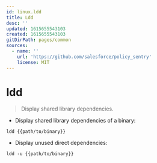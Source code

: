 ```yaml
---
id: linux.ldd
title: Ldd
desc: ''
updated: 1615655543103
created: 1615655543103
gitDirPath: pages/common
sources:
  - name: ''
    url: 'https://github.com/salesforce/policy_sentry'
    license: MIT
---
```

# ldd

> Display shared library dependencies.

- Display shared library dependencies of a binary:

`ldd {{path/to/binary}}`

- Display unused direct dependencies:

`ldd -u {{path/to/binary}}`

